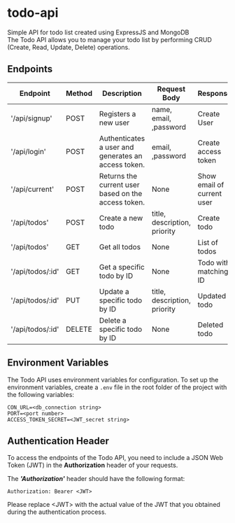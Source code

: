 # todo-api
Simple API for todo list created using ExpressJS and MongoDB  
The Todo API allows you to manage your todo list by performing CRUD (Create, Read, Update, Delete) operations.
## Endpoints
| **Endpoint**     | **Method** | **Description**              | **Request Body**                   | **Response**          |
|------------------|------------|------------------------------|------------------------------------|-----------------------|
|'/api/signup'     | POST       | Registers a new user         | name,<br>email,<br>,password| Create User|
|'/api/login'      | POST       | Authenticates a user and generates an access token.| email,<br>,password| Create access token|
|'/api/current'    | POST       | Returns the current user based on the access token.| None| Show email of current user|
| '/api/todos'     | POST       | Create a new todo            | title,<br>description,<br>priority | Create todo          |
| '/api/todos'     | GET        | Get all todos                | None                               | List of todos         |
| '/api/todos/:id' | GET        | Get a specific todo by ID    | None                               | Todo with matching ID |
| '/api/todos/:id' | PUT        | Update a specific todo by ID | title,<br>description,<br>priority | Updated todo          |
| '/api/todos/:id' | DELETE     | Delete a specific todo by ID | None                               | Deleted todo          |

## Environment Variables
The Todo API uses environment variables for configuration. To set up the environment variables, create a `.env` file in the root folder of the project with the following variables:
```
CON_URL=<db_connection string>
PORT=<port number>
ACCESS_TOKEN_SECRET=<JWT_secret string>
```
## Authentication Header
To access the endpoints of the Todo API, you need to include a JSON Web Token (JWT) in the **Authorization** header of your requests.

The ***'Authorization'*** header should have the following format:
```
Authorization: Bearer <JWT>
```
Please replace &lt;JWT&gt; with the actual value of the JWT that you obtained during the authentication process.
